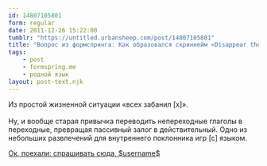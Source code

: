 ```yaml
---
id: 14807105801
form: regular
date: 2011-12-26 15:22:00
tumblr: "https://untitled.urbansheep.com/post/14807105801"
title: "Вопрос из формспринга: Как образовался скриннейм «Disappear them»?"
tags:
    - post
    - formspring.me
    - родной язык
layout: post-text.njk
---
```


<p class="formspringmeAnswer">Из простой жизненной ситуации «всех забанил [x]».<br/><br/>
Ну, и вообще старая привычка переводить непереходные глаголы в переходные, превращая пассивный залог в действительный. Одно из небольших развлечений для внутреннего поклонника игр [с] языком.</p>

<p class="formspringmeFooter">
    <a href="http://www.formspring.me/urbansheep?utm_medium=social&amp;utm_source=tumblr&amp;utm_campaign=shareanswer">Ок, поехали: спрашивать сюда, $username$</a>
</p>

